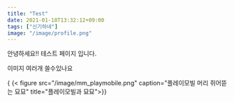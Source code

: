 ```yaml
---
title: "Test"
date: 2021-01-18T13:32:12+09:00
tags: ["신기하네"]
image: "/image/profile.png"
---
```


안녕하세요!!
테스트 페이지 입니다.


이미지 여러개 쓸수있나요 

{ {< figure src="/image/mm_playmobile.png" caption="플레이모빌 머리 쥐어뜯는 묘묘" title="플레이모빌과 묘묘">}}